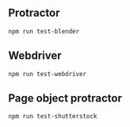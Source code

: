 ## Protractor
```
npm run test-blender
```

## Webdriver
```
npm run test-webdriver
```

## Page object protractor
```
npm run test-shutterstock
```